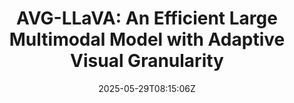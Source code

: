---
title: "AVG-LLaVA: An Efficient Large Multimodal Model with Adaptive Visual Granularity"
authors:
- Zhibin Lan
- Liqiang Niu
- Fandong Meng
- Wenbo Li
- Jie Zhou
- Jinsong Su
author_notes:
- 
- 
- 
- 
- 
- "通讯作者"
date: "2025-05-29T08:15:06Z"
publishDate: "2025-05-29T08:15:06Z"
publication_types: [direction7]
publication: "**In Proc. of ACL 2025 findings.**"
---
